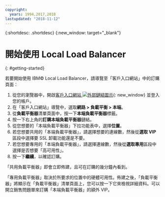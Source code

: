 ```yaml
---
copyright:
  years: 1994,2017,2018
lastupdated: "2018-11-12"
---
```


{:shortdesc: .shortdesc}
{:new_window: target="_blank"}

# 開始使用 Local Load Balancer
{: #getting-started}

若要開始使用 IBM© Local Load Balancer，請導覽至「客戶入口網站」中的訂購頁面：

1. 從您的瀏覽器中，開啟[客戶入口網站 ![外部鏈結圖示](../../icons/launch-glyph.svg "外部鏈結圖示")](https://control.softlayer.com/){: new_window} 並登入您的帳戶。
2. 在「客戶入口網站」導覽中，選取**網路 > 負載平衡 > 本端**。
3. 從**負載平衡器**清單頁面中，按一下**本端負載平衡器**標籤。
4. 按一下右上角的**訂購本端負載平衡器**鏈結。
5. 從您想要的「本端負載平衡器」下拉功能表中，選擇**位置**。
6. 若您想要共用的「本端負載平衡器」，請選擇想要的連線數，然後從**選取 VIP** 區段中選擇要 SSL 卸載功能還是不要。
7. 若您想要專用的「本端負載平衡器」，請選擇連線數，然後從**選取專用**區段中選擇是否想要「高可用性」。
8. 按一下**繼續**，以確認訂購。

「共用負載平衡器」即會立即佈建，且可在訂購的幾分鐘內看到。

「專用負載平衡器」取決於所要求的位置中的硬體可用性。佈建之後，「負載平衡器」將顯示在「負載平衡器」清單頁面上，您可以按一下它來檢視詳細資料。可以開立銷售問題單來訂購「本端負載平衡器」的額外 VIP。
